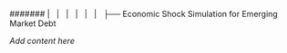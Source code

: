 ####### |   |   |   |   |   |   ├── Economic Shock Simulation for Emerging Market Debt

*Add content here*